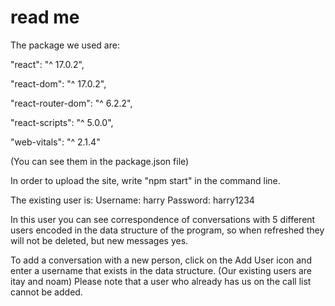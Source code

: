
# read me

The package we used are:

"react": "^ 17.0.2",

"react-dom": "^ 17.0.2",

"react-router-dom": "^ 6.2.2",

"react-scripts": "^ 5.0.0",

"web-vitals": "^ 2.1.4"

(You can see them in the package.json file)

In order to upload the site, write "npm start" in the command line.

The existing user is:
Username: harry
Password: harry1234

In this user you can see correspondence of conversations with 5 different users encoded in the data structure of the program, so when refreshed they will not be deleted, but new messages yes.

To add a conversation with a new person, click on the Add User icon and enter a username that exists in the data structure. (Our existing users are itay and noam) Please note that a user who already has us on the call list cannot be added.
